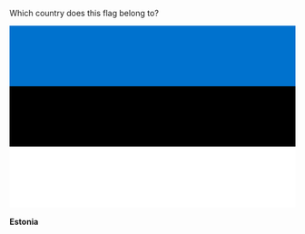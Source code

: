 Which country does this flag belong to?

![Flag of Estonia](images/Flag_of_Estonia.svg)
<!--question-->
**Estonia**